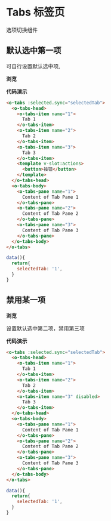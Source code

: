 # Tabs 标签页

选项切换组件

## 默认选中第一项

可自行设置默认选中项, 

**浏览**

<tabs-demo></tabs-demo>

**代码演示**

```html
<o-tabs :selected.sync="selectedTab">
  <o-tabs-head>
    <o-tabs-item name="1">
      Tab 1
    </o-tabs-item>
    <o-tabs-item name="2">
      Tab 2
    </o-tabs-item>
    <o-tabs-item name="3">
      Tab 3
    </o-tabs-item>
    <template v-slot:actions>
      <button>按钮</button>
    </template>
  </o-tabs-head>
  <o-tabs-body>
    <o-tabs-pane name="1">
      Content of Tab Pane 1
    </o-tabs-pane>
    <o-tabs-pane name="2">
      Content of Tab Pane 2
    </o-tabs-pane>
    <o-tabs-pane name="3">
      Content of Tab Pane 3
    </o-tabs-pane>
  </o-tabs-body>
</o-tabs>
```

```js
data(){
  return{
    selectedTab: '1',
  }
}
```

## 禁用某一项

**浏览**

设置默认选中第二项，禁用第三项

<tabs-disable-demo></tabs-disable-demo>

**代码演示**

```html
<o-tabs :selected.sync="selectedTab">
  <o-tabs-head>
    <o-tabs-item name="1">
      Tab 1
    </o-tabs-item>
    <o-tabs-item name="2">
      Tab 2
    </o-tabs-item>
    <o-tabs-item name="3" disabled>
      Tab 3
    </o-tabs-item>
  </o-tabs-head>
  <o-tabs-body>
    <o-tabs-pane name="1">
      Content of Tab Pane 1
    </o-tabs-pane>
    <o-tabs-pane name="2">
      Content of Tab Pane 2
    </o-tabs-pane>
    <o-tabs-pane name="3">
      Content of Tab Pane 3
    </o-tabs-pane>
  </o-tabs-body>
</o-tabs>
```
```js
data(){
  return{
    selectedTab: '1',
  }
}
```